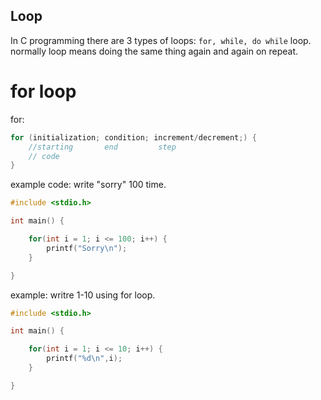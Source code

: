 ## Loop
In C programming there are 3 types of loops: ```for, while, do while``` loop.  
normally loop means doing the same thing again and again on repeat.  
# for loop
for:  
```c
for (initialization; condition; increment/decrement;) {
    //starting       end         step
    // code
}
```

example code: write "sorry" 100 time.  
```c
#include <stdio.h>

int main() {

    for(int i = 1; i <= 100; i++) {
        printf("Sorry\n");
    }

}
```
example: writre 1-10 using for loop.
```c
#include <stdio.h>

int main() {

    for(int i = 1; i <= 10; i++) {
        printf("%d\n",i);
    }

}
```
